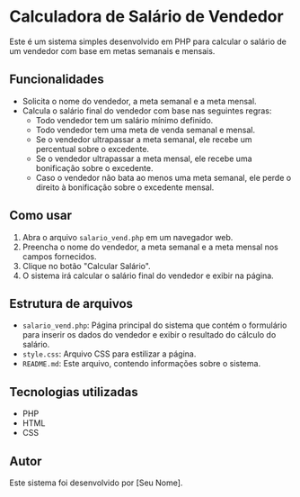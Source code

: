 # Calculadora de Salário de Vendedor
 
Este é um sistema simples desenvolvido em PHP para calcular o salário de um vendedor com base em metas semanais e mensais.
 
## Funcionalidades
 
- Solicita o nome do vendedor, a meta semanal e a meta mensal.
- Calcula o salário final do vendedor com base nas seguintes regras:
  - Todo vendedor tem um salário mínimo definido.
  - Todo vendedor tem uma meta de venda semanal e mensal.
  - Se o vendedor ultrapassar a meta semanal, ele recebe um percentual sobre o excedente.
  - Se o vendedor ultrapassar a meta mensal, ele recebe uma bonificação sobre o excedente.
  - Caso o vendedor não bata ao menos uma meta semanal, ele perde o direito à bonificação sobre o excedente mensal.
 
## Como usar
 
1. Abra o arquivo `salario_vend.php` em um navegador web.
2. Preencha o nome do vendedor, a meta semanal e a meta mensal nos campos fornecidos.
3. Clique no botão "Calcular Salário".
4. O sistema irá calcular o salário final do vendedor e exibir na página.
 
## Estrutura de arquivos
 
- `salario_vend.php`: Página principal do sistema que contém o formulário para inserir os dados do vendedor e exibir o resultado do cálculo do salário.
- `style.css`: Arquivo CSS para estilizar a página.
- `README.md`: Este arquivo, contendo informações sobre o sistema.
 
## Tecnologias utilizadas
 
- PHP
- HTML
- CSS
 
## Autor
 
Este sistema foi desenvolvido por [Seu Nome].